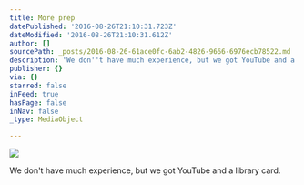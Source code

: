 ```yaml
---
title: More prep
datePublished: '2016-08-26T21:10:31.723Z'
dateModified: '2016-08-26T21:10:31.612Z'
author: []
sourcePath: _posts/2016-08-26-61ace0fc-6ab2-4826-9666-6976ecb78522.md
description: 'We don''t have much experience, but we got YouTube and a library card.'
publisher: {}
via: {}
starred: false
inFeed: true
hasPage: false
inNav: false
_type: MediaObject

---
```

![](https://the-grid-user-content.s3-us-west-2.amazonaws.com/e1bacadd-1174-4de9-a662-3c1c05cf4eaa.jpg)

We don't have much experience, but we got YouTube and a library card.
